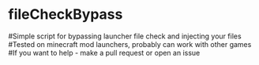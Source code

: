 # fileCheckBypass
#Simple script for bypassing launcher file check and injecting your files
#Tested on minecraft mod launchers, probably can work with other games
#If you want to help - make a pull request or open an issue
